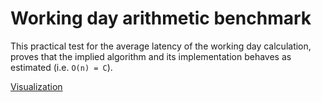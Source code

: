 # Working day arithmetic benchmark

This practical test for the average latency of the working day calculation, proves that the implied algorithm and its
implementation behaves as estimated (i.e. `O(n) = C`).

[Visualization](http://jmh.morethan.io?source=https://raw.githubusercontent.com/striped/time-util/main/wdcalc-perf8/jmh-result.json)

